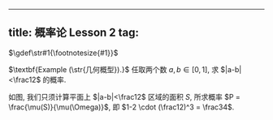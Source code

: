 
---
title: 概率论 Lesson 2
tag: [](/index.md)
---

$\gdef\str#1{\footnotesize{#1}}$

$\textbf{Example (\str{几何概型}).}$ 任取两个数 $a,b \in [0, 1]$, 求 $|a-b|<\frac12$ 的概率. 

[](/course-notes/probability/lesson-2-000A.typ#:block)

如图, 我们只须计算平面上 $|a-b|<\frac12$ 区域的面积 $S$, 所求概率 $P = \frac{\mu(S)}{\mu(\Omega)}$, 即 $1-2 \cdot (\frac12)^3 = \frac34$. 
